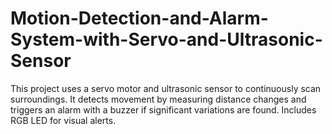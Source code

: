 # Motion-Detection-and-Alarm-System-with-Servo-and-Ultrasonic-Sensor
This project uses a servo motor and ultrasonic sensor to continuously scan surroundings. It detects movement by measuring distance changes and triggers an alarm with a buzzer if significant variations are found. Includes RGB LED for visual alerts.

